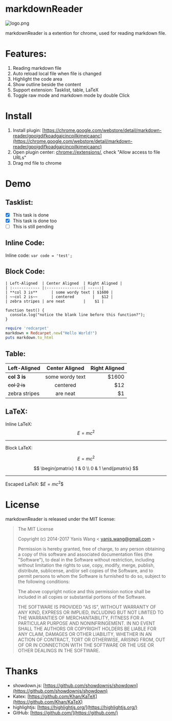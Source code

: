markdownReader
==============

![logo.png](https://raw.github.com/yaniswang/markdownReader/master/logo.png)

markdownReader is a extention for chrome, used for reading markdown file.

Features:
==============

1. Reading markdown file
2. Auto reload local file when file is changed
3. Highlight the code area
4. Show outline beside the content
5. Support extension: Tasklist, table, LaTeX
6. Toggle raw mode and markdown mode by double Click

Install
==============

1. Install plugin: [https://chrome.google.com/webstore/detail/markdown-reader/gpoigdifkoadgajcincpilkjmejcaanc](https://chrome.google.com/webstore/detail/markdown-reader/gpoigdifkoadgajcincpilkjmejcaanc)
2. Open plugin center: [chrome://extensions/](chrome://extensions/), check "Allow access to file URLs"
3. Drag md file to chrome

Demo
=============

Tasklist:
---------------

- [x] This task is done
- [X] This task is done too
- [ ] This is still pending

Inline Code:
-----------------

Inline code: `var code = 'test';`

Block Code:
-----------------

    | Left-Aligned  | Center Aligned  | Right Aligned |
    | :------------ |:---------------:| -----:|
    | **col 3 is**      | some wordy text | $1600 |
    | ~~col 2 is~~      | centered        |   $12 |
    | zebra stripes | are neat        |    $1 |

```
function test() {
  console.log("notice the blank line before this function?");
}
```

```ruby
require 'redcarpet'
markdown = Redcarpet.new("Hello World!")
puts markdown.to_html
```

Table:
---------------

| Left-Aligned  | Center Aligned  | Right Aligned |
| :------------ |:---------------:| -----:|
| **col 3 is**      | some wordy text | $1600 |
| ~~col 2 is~~      | centered        |   $12 |
| zebra stripes | are neat        |    $1 |

LaTeX:
---------------

Inline LaTeX: $$E=mc^2$$

------- 

Block LaTeX:

$$
E=mc^2
$$

$$
\begin{pmatrix} 1 & 0 \\ 0 & 1 \end{pmatrix}
$$

------- 

Escaped LaTeX: \$$E=mc^2$$

License
================

markdownReader is released under the MIT license:

> The MIT License
>
> Copyright (c) 2014-2017 Yanis Wang < yanis.wang@gmail.com >
>
> Permission is hereby granted, free of charge, to any person obtaining a copy
> of this software and associated documentation files (the "Software"), to deal
> in the Software without restriction, including without limitation the rights
> to use, copy, modify, merge, publish, distribute, sublicense, and/or sell
> copies of the Software, and to permit persons to whom the Software is
> furnished to do so, subject to the following conditions:
>
> The above copyright notice and this permission notice shall be included in
> all copies or substantial portions of the Software.
>
> THE SOFTWARE IS PROVIDED "AS IS", WITHOUT WARRANTY OF ANY KIND, EXPRESS OR
> IMPLIED, INCLUDING BUT NOT LIMITED TO THE WARRANTIES OF MERCHANTABILITY,
> FITNESS FOR A PARTICULAR PURPOSE AND NONINFRINGEMENT. IN NO EVENT SHALL THE
> AUTHORS OR COPYRIGHT HOLDERS BE LIABLE FOR ANY CLAIM, DAMAGES OR OTHER
> LIABILITY, WHETHER IN AN ACTION OF CONTRACT, TORT OR OTHERWISE, ARISING FROM,
> OUT OF OR IN CONNECTION WITH THE SOFTWARE OR THE USE OR OTHER DEALINGS IN
> THE SOFTWARE.

Thanks
================

* showdown.js: [https://github.com/showdownjs/showdown](https://github.com/showdownjs/showdown)
* Katex: [https://github.com/Khan/KaTeX](https://github.com/Khan/KaTeX)
* highlightjs: [https://highlightjs.org/](https://highlightjs.org/)
* GitHub: [https://github.com/](https://github.com/)